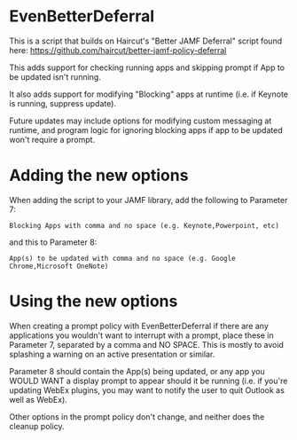 # EvenBetterDeferral
This is a script that builds on Haircut's "Better JAMF Deferral" script found here: 
https://github.com/haircut/better-jamf-policy-deferral 

This adds support for checking running apps and skipping prompt if App to be updated isn't running. 

It also adds support for modifying "Blocking" apps at runtime (i.e. if Keynote is running, suppress update). 

Future updates may include options for modifying custom messaging at runtime, and program logic for ignoring blocking apps if app to be updated won't require a prompt. 

# Adding the new options

When adding the script to your JAMF library, add the following to Parameter 7: 

    Blocking Apps with comma and no space (e.g. Keynote,Powerpoint, etc)   

and this to Parameter 8:

    App(s) to be updated with comma and no space (e.g. Google Chrome,Microsoft OneNote)   
   
# Using the new options

When creating a prompt policy with EvenBetterDeferral if there are any applications you wouldn't want to interrupt with a prompt, place these in Parameter 7, separated by a comma and NO SPACE. This is mostly to avoid splashing a warning on an active presentation or similar. 

Parameter 8 should contain the App(s) being updated, or any app you WOULD WANT a display prompt to appear should it be running (i.e. if you're updating WebEx plugins, you may want to notify the user to quit Outlook as well as WebEx). 

Other options in the prompt policy don't change, and neither does the cleanup policy. 

